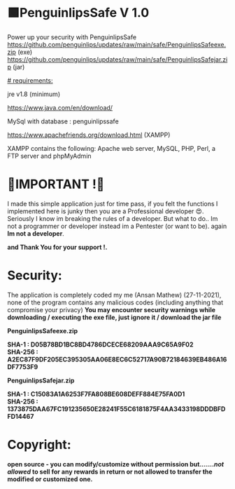 # 🟩PenguinlipsSafe V 1.0
Power up your security with PenguinlipsSafe<br>
https://github.com/penguinlips/updates/raw/main/safe/PenguinlipsSafeexe.zip (exe)<br>
https://github.com/penguinlips/updates/raw/main/safe/PenguinlipsSafejar.zip (jar)

<u># requirements:</u>

jre v1.8 (minimum)

https://www.java.com/en/download/



MySql with database : penguinlipssafe

https://www.apachefriends.org/download.html (XAMPP)

XAMPP contains the following:
Apache web server, MySQL, PHP, Perl, a FTP server and phpMyAdmin


# 🔰IMPORTANT !🔰

I made this simple application just for time pass, if you felt the functions I implemented here is junky then you are a Professional developer 😍. Seriously I know im breaking the rules of a developer. But what to do.. Im not a programmer or developer instead im a Pentester (or want to be). again <b>Im not a developer</b>.


<b>and Thank You for your support !.</b>


# Security:

The application is completely coded my me (Ansan Mathew) (27-11-2021), none of the program contains any malicious codes (including anything that compromise your privacy)
<b>You may encounter security warnings while downloading / executing the exe file, just ignore it / download the jar file<b>


<b>PenguinlipsSafeexe.zip</b>

SHA-1 : D05B78BD1BC8BD4786DCECE68209AAA9C65A9F02<br>
SHA-256 : A2EC87F9DF205EC395305AA06E8EC6C52717A90B72184639EB486A16DF7753F9


<b>PenguinlipsSafejar.zip</b>

SHA-1 : C15083A1A6253F7FA808BE608DEFF884E75FA0D1<br>
SHA-256 : 1373875DAA67FC191235650E28241F55C6181875F4AA3433198DDDBFDFD14467




# Copyright:

open source - you can modify/customize without permission but.......*not allowed* to sell for any rewards in return or not allowed to transfer the modified or customized one.

